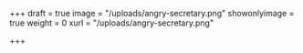 +++
draft = true
image = "/uploads/angry-secretary.png"
showonlyimage = true
weight = 0
xurl = "/uploads/angry-secretary.png"

+++
